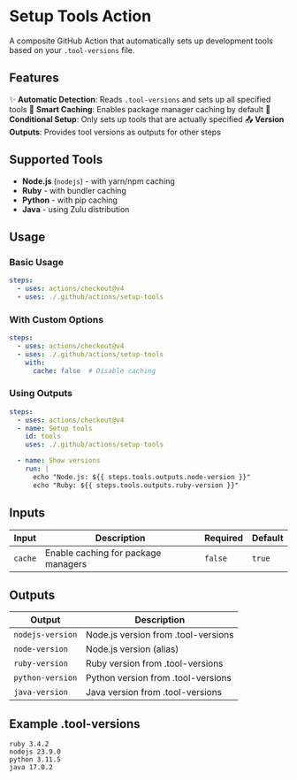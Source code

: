 # Setup Tools Action

A composite GitHub Action that automatically sets up development tools based on your `.tool-versions` file.

## Features

✨ **Automatic Detection**: Reads `.tool-versions` and sets up all specified tools
🚀 **Smart Caching**: Enables package manager caching by default
🎯 **Conditional Setup**: Only sets up tools that are actually specified
📤 **Version Outputs**: Provides tool versions as outputs for other steps

## Supported Tools

- **Node.js** (`nodejs`) - with yarn/npm caching
- **Ruby** - with bundler caching
- **Python** - with pip caching
- **Java** - using Zulu distribution

## Usage

### Basic Usage

```yaml
steps:
  - uses: actions/checkout@v4
  - uses: ./.github/actions/setup-tools
```

### With Custom Options

```yaml
steps:
  - uses: actions/checkout@v4
  - uses: ./.github/actions/setup-tools
    with:
      cache: false  # Disable caching
```

### Using Outputs

```yaml
steps:
  - uses: actions/checkout@v4
  - name: Setup tools
    id: tools
    uses: ./.github/actions/setup-tools

  - name: Show versions
    run: |
      echo "Node.js: ${{ steps.tools.outputs.node-version }}"
      echo "Ruby: ${{ steps.tools.outputs.ruby-version }}"
```

## Inputs

| Input | Description | Required | Default |
|-------|-------------|----------|---------|
| `cache` | Enable caching for package managers | `false` | `true` |

## Outputs

| Output | Description |
|--------|-------------|
| `nodejs-version` | Node.js version from .tool-versions |
| `node-version` | Node.js version (alias) |
| `ruby-version` | Ruby version from .tool-versions |
| `python-version` | Python version from .tool-versions |
| `java-version` | Java version from .tool-versions |

## Example .tool-versions

```
ruby 3.4.2
nodejs 23.9.0
python 3.11.5
java 17.0.2
```